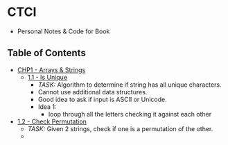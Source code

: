 # CTCI
- Personal Notes & Code for Book
## Table of Contents
- [CHP1 - Arrays & Strings](https://github.com/justinfchin/CTCInterview/tree/master/chp1)
  - [1.1 - Is Unique](https://github.com/justinfchin/CTCInterview/blob/master/chp1/1.1.py)
    - *TASK:* Algorithm to determine if string has all unique characters.
    - Cannot use additional data structures.
    - Good idea to ask if input is ASCII or Unicode.
    - Idea 1: 
        - loop through all the letters checking it against each other
 - [1.2 - Check Permutation](https://github.com/justinfchin/CTCInterview/blob/master/chp1/1.2.py)
    - *TASK:* Given 2 strings, check if one is a permutation of the other.  
    - 
